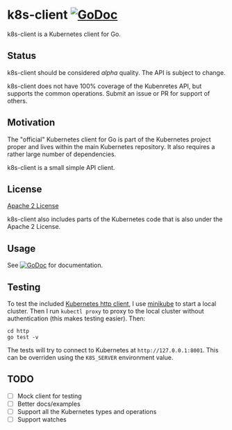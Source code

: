k8s-client [![GoDoc](https://godoc.org/github.com/YakLabs/k8s-client?status.svg)](https://godoc.org/github.com/YakLabs/k8s-client)
=======

k8s-client is a Kubernetes client for Go.

## Status

k8s-client should be considered *alpha* quality.  The API is subject
to change.

k8s-client does not have 100% coverage of the Kubenretes API, but
supports the common operations.  Submit an issue or PR for support of
others.

## Motivation

The "official" Kubernetes client for Go is part of the Kubernetes
project proper and lives within the main Kubernetes repository. It
also requires a rather large number of dependencies.

k8s-client is a small simple API client.

## License

[Apache 2 License](./LICENSE)

k8s-client also includes parts of the Kubernetes code that is also
under the Apache 2 License.

## Usage

See
[![GoDoc](https://godoc.org/github.com/YakLabs/k8s-client?status.svg)](https://godoc.org/github.com/YakLabs/k8s-client)
for documentation.

## Testing

To test the included [Kubernetes http client](./http/), I use
[minikube](https://github.com/kubernetes/minikube) to start a local
cluster. Then I run `kubectl proxy` to proxy to the local cluster
without authentication (this makes testing easier). Then:

```
cd http
go test -v
```

The tests will try to connect to Kubernetes at
`http://127.0.0.1:8001`. This can be overriden using the `K8S_SERVER`
environment value.

## TODO

- [ ] Mock client for testing
- [ ] Better docs/examples
- [ ] Support all the Kubernetes types and operations
- [ ] Support watches
